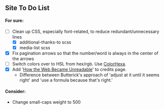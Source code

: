 ## Site To Do List

#### For sure:
- [ ] Clean up CSS, especially font-related, to reduce redundant/unnecessary lines
  - [x] additional-thanks-to scss
  - [x] media-list scss
- [x] Fix pagination arrows so that the number/word is always in the center of the arrows
- [ ] Switch colors over to HSL from hex/rgb. Use [ColorHexa](https://www.colorhexa.com).
- [x] Add '[How the Web Became Unreadable](https://www.wired.com/2016/10/how-the-web-became-unreadable/)' to credits page.
  - Difference between Butterick's approach of 'adjust at it until it seems right' and 'use a formula because that's right.'

#### Consider:
* Change small-caps weight to 500